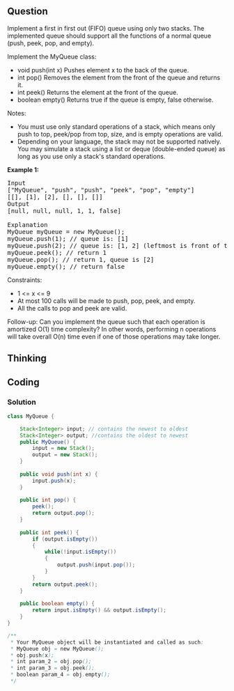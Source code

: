 ## Question
Implement a first in first out (FIFO) queue using only two stacks. The implemented queue should support all the functions of a normal queue (push, peek, pop, and empty).  
  
Implement the MyQueue class:  
  
* void push(int x) Pushes element x to the back of the queue.
* int pop() Removes the element from the front of the queue and returns it.
* int peek() Returns the element at the front of the queue.
* boolean empty() Returns true if the queue is empty, false otherwise.

Notes:  
  
* You must use only standard operations of a stack, which means only push to top, peek/pop from top, size, and is empty operations are valid.  
* Depending on your language, the stack may not be supported natively. You may simulate a stack using a list or deque (double-ended queue) as long as you use only a stack's standard operations.
 

**Example 1:**
<pre>
Input
["MyQueue", "push", "push", "peek", "pop", "empty"]
[[], [1], [2], [], [], []]
Output
[null, null, null, 1, 1, false]

Explanation
MyQueue myQueue = new MyQueue();
myQueue.push(1); // queue is: [1]
myQueue.push(2); // queue is: [1, 2] (leftmost is front of the queue)
myQueue.peek(); // return 1
myQueue.pop(); // return 1, queue is [2]
myQueue.empty(); // return false
</pre>

Constraints:
* 1 <= x <= 9
* At most 100 calls will be made to push, pop, peek, and empty.
* All the calls to pop and peek are valid.
 

Follow-up: Can you implement the queue such that each operation is amortized O(1) time complexity? In other words, performing n operations will take overall O(n) time even if one of those operations may take longer.


## Thinking


## Coding
### Solution
```java
class MyQueue {

    Stack<Integer> input; // contains the newest to oldest
    Stack<Integer> output; //contains the oldest to newest
    public MyQueue() {
        input = new Stack();
        output = new Stack();
    }
    
    public void push(int x) {
        input.push(x);
    }
    
    public int pop() {
        peek();
        return output.pop();
    }
    
    public int peek() {
        if (output.isEmpty())
        {
            while(!input.isEmpty())
            {
                output.push(input.pop());
            }
        }
        return output.peek();
    }
    
    public boolean empty() {
        return input.isEmpty() && output.isEmpty();
    }
}

/**
 * Your MyQueue object will be instantiated and called as such:
 * MyQueue obj = new MyQueue();
 * obj.push(x);
 * int param_2 = obj.pop();
 * int param_3 = obj.peek();
 * boolean param_4 = obj.empty();
 */
```